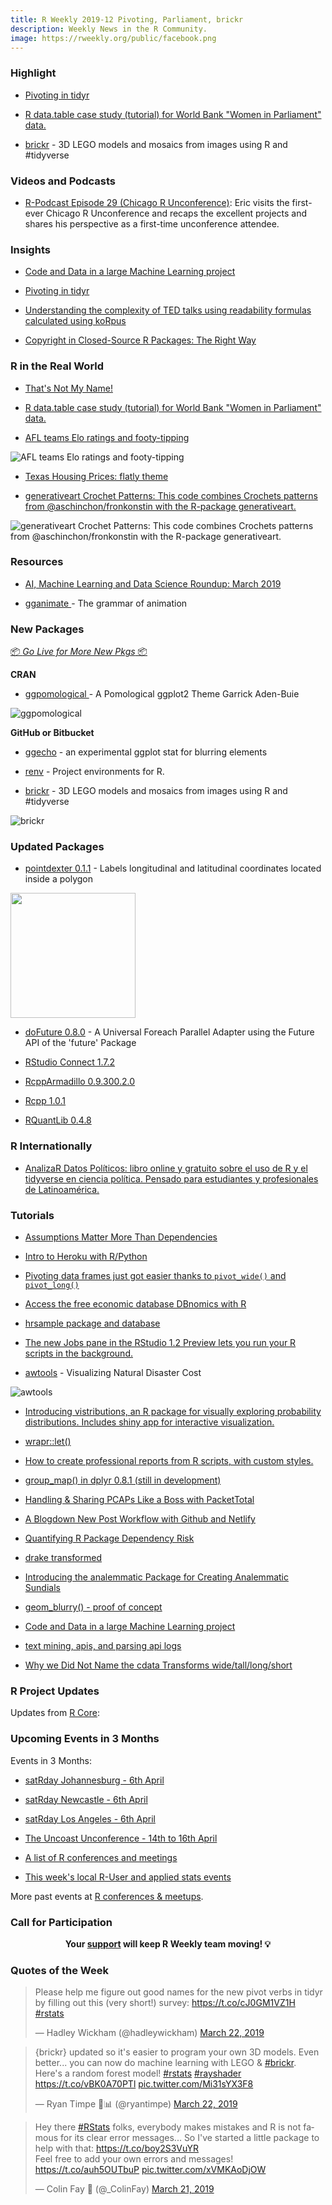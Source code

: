 ```yaml
---
title: R Weekly 2019-12 Pivoting, Parliament, brickr
description: Weekly News in the R Community.
image: https://rweekly.org/public/facebook.png
---
```


###  Highlight

+ [Pivoting in tidyr](https://tidyr.tidyverse.org/dev/articles/pivot.html)

+ [R data.table case study (tutorial) for World Bank "Women in Parliament" data.](https://github.com/saghirb/WiP-rdatatable)

+ [brickr](https://github.com/ryantimpe/brickr) - 3D LEGO models and mosaics from images using R and #tidyverse

###  Videos and Podcasts

+ [R-Podcast Episode 29 (Chicago R Unconference)](https://r-podcast.org/29): Eric visits the first-ever Chicago R Unconference and recaps the excellent projects and shares his perspective as a first-time unconference attendee.


### Insights

+ [Code and Data in a large Machine Learning project](https://edwinth.github.io/multiperson-project/)

+ [Pivoting in tidyr](https://tidyr.tidyverse.org/dev/articles/pivot.html)


+ [Understanding the complexity of TED talks using readability formulas calculated using koRpus](https://www.granvillematheson.com/post/tedreadability/)


+ [Copyright in Closed-Source R Packages: The Right Way](https://unconj.ca/blog/copyright-in-closed-source-r-packages-the-right-way.html)



### R in the Real World

+ [That's Not My Name!](http://adfi.gitlab.io/2019/03/15/thats-not-my-name/)

+ [R data.table case study (tutorial) for World Bank "Women in Parliament" data.](https://github.com/saghirb/WiP-rdatatable)


+ [AFL teams Elo ratings and footy-tipping](http://freerangestats.info/blog/2019/03/23/afl-elo)

![AFL teams Elo ratings and footy-tipping](https://raw.githubusercontent.com/rweekly/image/master/2019/afl.png)

+ [Texas Housing Prices:  flatly theme](https://elastic-lovelace-155848.netlify.com/gallery/themes/flatly.html)

+ [generativeart Crochet Patterns: This code combines Crochets patterns from @aschinchon/fronkonstin with the R-package generativeart. ](https://github.com/cutterkom/generativeart-crochet-patterns)

![generativeart Crochet Patterns: This code combines Crochets patterns from @aschinchon/fronkonstin with the R-package generativeart. ](https://raw.githubusercontent.com/rweekly/image/master/2019/generated-art.png)



###  Resources


+ [AI, Machine Learning and Data Science Roundup: March 2019](https://blog.revolutionanalytics.com/2019/03/airoundup-march-2019.html)

+ [ gganimate ](https://mitchelloharawild.com/wombat-gganimate/#1) - The grammar of animation


###  New Packages

<p class="added-hostname"><a href="https://rweekly.org/live" target="_blank" class="externalLink">📦 <i>Go Live for More New Pkgs</i> 📦</a></p>

**CRAN**

+ [ggpomological ](https://www.garrickadenbuie.com/project/ggpomological/) - A Pomological ggplot2 Theme
Garrick Aden-Buie

![ggpomological](https://raw.githubusercontent.com/rweekly/image/master/2019/ggpomological.png)




**GitHub or Bitbucket**

+ [ggecho](https://coolbutuseless.github.io/2019/03/22/ggecho-an-experimental-ggplot-stat-for-blurring-elements/)  - an experimental ggplot stat for blurring elements

+ [renv](https://github.com/rstudio/renv) - Project environments for R.

+ [brickr](https://github.com/ryantimpe/brickr) - 3D LEGO models and mosaics from images using R and #tidyverse

![brickr](https://raw.githubusercontent.com/rweekly/image/master/2019/bricks_6-1.png)

### Updated Packages

+ [pointdexter 0.1.1](https://github.com/cenuno/pointdexter) - Labels longitudinal and latitudinal coordinates located inside a polygon

<img src="https://raw.githubusercontent.com/rweekly/image/master/2019/pointdex.png" align="middle" width="200"/>


+ [doFuture  0.8.0](https://cran.r-project.org/package=doFuture) - A Universal Foreach Parallel Adapter using the Future API of the 'future' Package

+ [RStudio Connect 1.7.2](https://blog.rstudio.com/2019/03/22/announcing-rstudio-connect-1-7-2/)

+ [RcppArmadillo 0.9.300.2.0](http://dirk.eddelbuettel.com/blog/2019/03/22#rcpparmadillo_0.9.300.2.0)

+ [Rcpp 1.0.1](http://dirk.eddelbuettel.com/blog/2019/03/17#rcpp_1.0.1)


+ [RQuantLib 0.4.8](http://dirk.eddelbuettel.com/blog/2019/03/17#rquantlib_0.4.8)




### R Internationally


+ [AnalizaR Datos Políticos: libro online y gratuito sobre el uso de R y el tidyverse en ciencia política. Pensado para estudiantes y profesionales de Latinoamérica.](https://arcruz0.github.io/libroadp/)


###  Tutorials


+ [Assumptions Matter More Than Dependencies](https://rud.is/b/2019/03/19/assumptions-matter-more-than-dependencies/)


+ [Intro to Heroku with R/Python](https://meysubb.github.io/sports%20analytics/2019/03/14/Heroku/)

+ [Pivoting data frames just got easier thanks to `pivot_wide()` and `pivot_long()`](https://www.brodrigues.co/blog/2019-03-20-pivot/)

+ [Access the free economic database DBnomics with R](https://macro.nomics.world/article/2019-03/rdbnomics-tutorial/)

+ [hrsample package and database](http://harry.ahlas.com/2019/03/17/hrsample-database/index.html)


+ [The new Jobs pane in the RStudio 1.2 Preview lets you run your R scripts in the background.](https://blog.rstudio.com/2019/03/14/rstudio-1-2-jobs/)


+ [awtools](https://austinwehrwein.com/data-visualization/awtoolsdisaster/) - Visualizing Natural Disaster Cost

![awtools](https://raw.githubusercontent.com/rweekly/image/master/2019/awtools.png)


+ [Introducing vistributions, an R package for visually exploring probability distributions. Includes shiny app for interactive visualization.](https://blog.rsquaredacademy.com/introducting-vistributions/)



+ [wrapr::let()](http://www.win-vector.com/blog/2019/03/wraprlet/)


+ [How to create professional reports from R scripts, with custom styles.](https://jozefhajnala.gitlab.io/r/r913-spin-with-style/)

+ [group_map() in dplyr 0.8.1 (still in development)](https://coolbutuseless.github.io/2019/03/17/group_map-in-dplyr-0.8.1-still-in-development/)

+ [Handling & Sharing PCAPs Like a Boss with PacketTotal](https://rud.is/b/2019/03/17/handling-sharing-pcaps-like-a-boss-with-packettotal/)



+ [A Blogdown New Post Workflow with Github and Netlify](https://www.garrickadenbuie.com/blog/blogdown-netlify-new-post-workflow/)

+ [Quantifying R Package Dependency Risk](http://www.win-vector.com/blog/2019/03/quantifying-r-package-dependency-risk/)

+ [drake transformed](https://ropensci.org/technotes/2019/03/18/drake-700/)


+ [Introducing the analemmatic Package for Creating Analemmatic Sundials](https://coolbutuseless.github.io/2019/03/19/introducing-the-analemmatic-package-for-creating-analemmatic-sundials/)

+ [geom_blurry() - proof of concept](https://coolbutuseless.github.io/2019/03/19/geom_blurry-proof-of-concept/)


+ [Code and Data in a large Machine Learning project](https://edwinth.github.io/multiperson-project/)

+ [text mining, apis, and parsing api logs](https://recology.info/2019/03/apis-text-mining-logs/)



+ [Why we Did Not Name the cdata Transforms wide/tall/long/short](http://www.win-vector.com/blog/2019/03/why-we-did-not-name-the-cdata-transforms-wide-tall-long-short/)

<!--<div class="post-more-begi
n></div><div class="post-more-end"></div>-->

###  R Project Updates

Updates from [R Core](http://developer.r-project.org/blosxom.cgi/R-devel/NEWS):


###  Upcoming Events in 3 Months

Events in 3 Months:

+ [satRday Johannesburg - 6th April](https://joburg2019.satrdays.org/)

+ [satRday Newcastle - 6th April](https://newcastle2019.satrdays.org/)

+ [satRday Los Angeles - 6th April](https://losangeles2019.satrdays.org/)

+ [The Uncoast Unconference - 14th to 16th April](http://uuconf.rbind.io/)

+ [A list of R conferences and meetings](https://jumpingrivers.github.io/meetingsR/events.html)

+ [This week's local R-User and applied stats events](https://community.rstudio.com/c/irl)

More past events at [R conferences & meetups](https://conf.rweekly.org).


###  Call for Participation


<p class="hide-support added-hostname support-rweekly" style="text-align: center;font-weight: bold;">Your <a class="non-visited externalLink" href="https://www.patreon.com/rweekly" onclick="pas(this)">support</a> will keep R Weekly team moving! 💡</p>

###  Quotes of the Week

<blockquote class="twitter-tweet" data-lang="en"><p lang="en" dir="ltr">Please help me figure out good names for the new pivot verbs in tidyr by filling out this (very short!) survey: <a href="https://t.co/cJ0GM1VZ1H">https://t.co/cJ0GM1VZ1H</a> <a href="https://twitter.com/hashtag/rstats?src=hash&amp;ref_src=twsrc%5Etfw">#rstats</a></p>&mdash; Hadley Wickham (@hadleywickham) <a href="https://twitter.com/hadleywickham/status/1109132826631421952?ref_src=twsrc%5Etfw">March 22, 2019</a></blockquote>

<blockquote class="twitter-tweet" data-lang="en"><p lang="en" dir="ltr">{brickr} updated so it&#39;s easier to program your own 3D models. Even better... you can now do machine learning with LEGO &amp; <a href="https://twitter.com/hashtag/brickr?src=hash&amp;ref_src=twsrc%5Etfw">#brickr</a>. Here&#39;s a random forest model! <a href="https://twitter.com/hashtag/rstats?src=hash&amp;ref_src=twsrc%5Etfw">#rstats</a> <a href="https://twitter.com/hashtag/rayshader?src=hash&amp;ref_src=twsrc%5Etfw">#rayshader</a> <a href="https://t.co/vBK0A70PTl">https://t.co/vBK0A70PTl</a> <a href="https://t.co/Mi31sYX3F8">pic.twitter.com/Mi31sYX3F8</a></p>&mdash; Ryan Timpe 🦖📊 (@ryantimpe) <a href="https://twitter.com/ryantimpe/status/1109086865167171584?ref_src=twsrc%5Etfw">March 22, 2019</a></blockquote>

<blockquote class="twitter-tweet" data-lang="en"><p lang="en" dir="ltr">Hey there <a href="https://twitter.com/hashtag/RStats?src=hash&amp;ref_src=twsrc%5Etfw">#RStats</a> folks, everybody makes mistakes and R is not famous for its clear error messages... So I&#39;ve started a little package to help with that: <a href="https://t.co/boy2S3VuYR">https://t.co/boy2S3VuYR</a><br>Feel free to add your own errors and messages! <a href="https://t.co/auh5OUTbuP">https://t.co/auh5OUTbuP</a> <a href="https://t.co/xVMKAoDjOW">pic.twitter.com/xVMKAoDjOW</a></p>&mdash; Colin Fay 🤘 (@_ColinFay) <a href="https://twitter.com/_ColinFay/status/1108753502547910656?ref_src=twsrc%5Etfw">March 21, 2019</a></blockquote>
